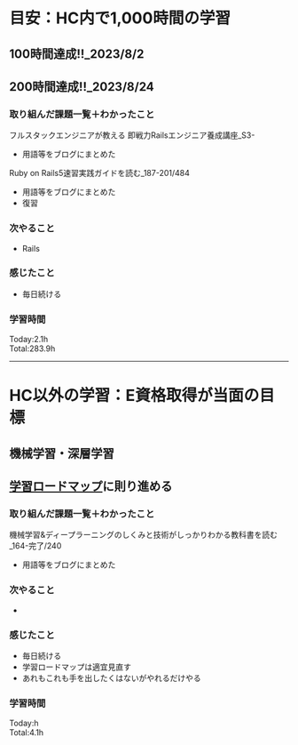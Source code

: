 # 目安：HC内で1,000時間の学習
## 100時間達成!!_2023/8/2
## 200時間達成!!_2023/8/24

### 取り組んだ課題一覧＋わかったこと
フルスタックエンジニアが教える 即戦力Railsエンジニア養成講座_S3-
- 用語等をブログにまとめた

Ruby on Rails5速習実践ガイドを読む_187-201/484
- 用語等をブログにまとめた
- 復習

### 次やること
- Rails
### 感じたこと
- 毎日続ける
### 学習時間
Today:2.1h<br>
Total:283.9h

------------------------------------------
# HC以外の学習：E資格取得が当面の目標
## 機械学習・深層学習
## [学習ロードマップ](https://github.com/sousou1216/machine_learning/tree/main)に則り進める
### 取り組んだ課題一覧＋わかったこと
機械学習&ディープラーニングのしくみと技術がしっかりわかる教科書を読む_164-完了/240
- 用語等をブログにまとめた



### 次やること
- 
### 感じたこと
- 毎日続ける
- 学習ロードマップは適宜見直す
- あれもこれも手を出したくはないがやれるだけやる
### 学習時間
Today:h<br>
Total:4.1h
